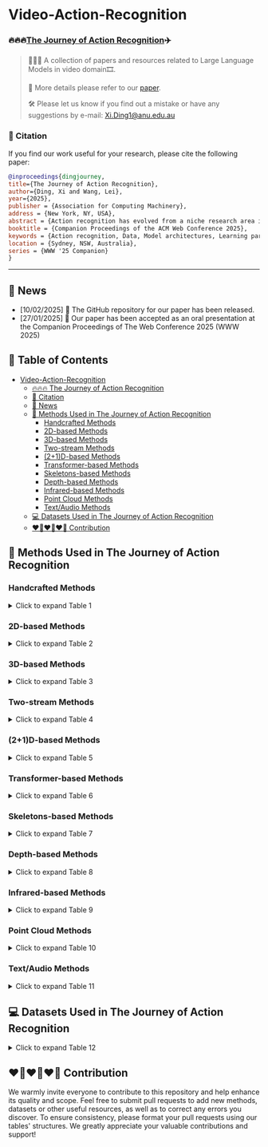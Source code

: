 # Video-Action-Recognition

### 🔥🔥🔥[The Journey of Action Recognition](https://leiwangr.github.io/files/xi-ar.pdf)✈️

> 👋👋👋 A collection of papers and resources related to Large Language Models in video domain🎞️. 
>
> 📌 More details please refer to our [paper](https://leiwangr.github.io/files/xi-ar.pdf). 
>
> 🛠️ Please let us know if you find out a mistake or have any suggestions by e-mail: Xi.Ding1@anu.edu.au

### 📑 Citation

If you find our work useful for your research, please cite the following paper:

```bibtex
@inproceedings{dingjourney,
title={The Journey of Action Recognition},
author={Ding, Xi and Wang, Lei},
year={2025},
publisher = {Association for Computing Machinery},
address = {New York, NY, USA},
abstract = {Action recognition has evolved from a niche research area into a fundamental aspect of video understanding, driven by the dynamic interplay between data, model architectures, and learning paradigms. Early studies, constrained by limited datasets and handcrafted features, laid the groundwork for the field, but the rapid growth of data and advancements in deep learning techniques ignited a revolution. From 2D- and 3D-CNNs to spatiotemporal graph convolutional networks, these models have advanced the ability to capture complex, multidimensional actions across increasingly diverse and multimodal datasets. Simultaneously, innovative learning paradigms such as self-supervised, few-shot, and zero-shot learning have transformed how we use data, enabling models to generalize across tasks with minimal labeled data. The advent of transformer-based architectures has catalyzed a new era in action recognition, excelling in capturing long-range temporal dependencies and overcoming previous limitations in spatiotemporal modeling. Furthermore, the rise of video masked autoencoders has introduced new ways to balance spatial and temporal information, leading to breakthroughs in understanding motion dynamics. This paper presents a comprehensive exploration of action recognition through three critical lenses: the evolution of model architectures, the expanding diversity of data, and the emergence of innovative learning techniques. By tracing the trajectory of these developments, we highlight how the convergence of these elements has broadened the scope of action recognition to tackle more complex video processing challenges, including anomaly detection, captioning, and video question answering. In particular, we underscore the transformative role of large language models in infusing semantic context, significantly enhancing the performance and versatility of action recognition systems. Our work not only reflects on the past but also provides a roadmap for future advancements. We reveal how action recognition has transcended its original focus, positioning itself at the heart of general video analysis. By synthesizing these insights, we offer a forward-thinking perspective on how the integration of multimodal, temporal, and semantic information will shape the future of AI-powered video understanding.},
booktitle = {Companion Proceedings of the ACM Web Conference 2025},
keywords = {Action recognition, Data, Model architectures, Learning paradigm},
location = {Sydney, NSW, Australia},
series = {WWW '25 Companion}
}
```
---

## 🚀 News
- \[10/02/2025\] 🎁 The GitHub repository for our paper has been released.
- \[27/01/2025\] 🎈 Our paper has been accepted as an oral presentation at the Companion Proceedings of The Web Conference 2025 (WWW 2025)

## 🔦 Table of Contents

- [Video-Action-Recognition](#video-action-recognition)
  - [🔥🔥🔥 The Journey of Action Recognition](#video-action-recognition)
  - [📑 Citation](#-citation)
  - [🚀 News](#-news)
  - [🧰 Methods Used in The Journey of Action Recognition](#-methods-used-in-the-journey-of-action-recognition)
    - [Handcrafted Methods](#handcrafted-methods)
    - [2D-based Methods](#2d-based-methods)
    - [3D-based Methods](#3d-based-methods)
    - [Two-stream Methods](#two-stream-methods)
    - [(2+1)D-based Methods](#21d-based-methods)
    - [Transformer-based Methods](#transformer-based-methods)
    - [Skeletons-based Methods](#skeletons-based-methods)
    - [Depth-based Methods](#depth-based-methods)
    - [Infrared-based Methods](#infrared-based-methods)
    - [Point Cloud Methods](#point-cloud-methods)
    - [Text/Audio Methods](#textaudio-methods)
  - [💻 Datasets Used in The Journey of Action Recognition](#-datasets-used-in-the-journey-of-action-recognition)
  - [❤️‍🔥❤️‍🔥❤️‍🔥 Contribution](#❤️‍🔥❤️‍🔥❤️‍🔥-contribution)


## 🧰 Methods Used in The Journey of Action Recognition 

### Handcrafted Methods

<details>
<summary>Click to expand Table 1</summary>

| Model          | Venue        | Learning        | Dataset                                                  | Modality                          | Code |
|----------------|--------------|-----------------|----------------------------------------------------------|-----------------------------------|------|
| [HL-STIP](https://link.springer.com/article/10.1007/s11263-005-1838-7) | IJCV 2005    | Supervised      | Outdoor scenes                                            | RGB                               | - |
| [Spatio-temporal Cuboids](https://ieeexplore.ieee.org/document/1570899) | VS-PETS 2005 | Supervised      | Human Action Dataset                                      | RGB                               | - |
| [3D-SURF](https://link.springer.com/chapter/10.1007/11744023_32) | ECCV 2006    | Supervised      | Mikolajczyk                                               | RGB                               | - |
| [3D-SIFT](https://dl.acm.org/doi/10.1145/1291233.1291311) | ACM MM 2007  | Supervised      | Weizmann                                                  | RGB                               | - |
| [NNMF Detector](https://ieeexplore.ieee.org/document/4408923) | ICCV 2007    | Supervised      | KTH                                                       | RGB                               | - |
| [HOG3D](https://inria.hal.science/inria-00514853/) | BMVC 2008    | Supervised      | KTH, Weizmann, Hollywood                                   | RGB                               | - |
| [Laptev et al.](https://ieeexplore.ieee.org/document/4587756) | CVPR 2008    | Supervised      | KTH                                                       | RGB + Optical flow                 | - |
| [Action MACH](https://ieeexplore.ieee.org/document/4587727) | CVPR 2008    | Supervised      | KTH, Weizmann                                             | RGB + Optical flow                 | - |
| [Extended SURF](https://link.springer.com/chapter/10.1007/978-3-540-88688-4_48) | ECCV 2008    | Supervised      | KTH, TRECVID 2006                                          | RGB                               | - |
| [LTP](https://ieeexplore.ieee.org/document/5459201) | ICCV 2009    | Supervised      | KTH, Hollywood, Kissing and slapping dataset, UCF Sports  | RGB                               | - |
| [Messing et al.](https://ieeexplore.ieee.org/document/5459154) | ICCV 2009    | Supervised      | KTH                                                       | RGB                               | - |
| [Bregonzio et al.](https://ieeexplore.ieee.org/abstract/document/5206779) | CVPR 2009    | Supervised      | KTH, Weizmann                                             | RGB                               | - |
| [Tracklet Descriptors](https://link.springer.com/chapter/10.1007/978-3-642-15549-9_42) | ECCV 2010    | Supervised      | KTH, ADL, Hollywood                                       | RGB + Optical flow                 | - |
| [Dense Long-Duration Trajectories](https://ieeexplore.ieee.org/document/5583046) | ICME 2010    | Supervised      | KTH                                                       | RGB + Optical flow                 | - |
| [Dense Trajectories](https://link.springer.com/article/10.1007/s11263-012-0594-8) | IJCV 2013    | Supervised      | KTH, YouTube, Hollywood2, UCF Sports, IXMAS, Olympic Sports, UCF50, UIUC, HMDB51 | RGB + Optical flow                 | - |
| [iDT](https://ieeexplore.ieee.org/document/6751553) | ICCV 2013    | Supervised      | Hollywood2, HMDB51, Olympic Sports, UCF50                | RGB + Optical flow                 | - |
| [Taylor videos](https://arxiv.org/abs/2402.03019) | ICML 2024    | Supervised      | HMDB51, CATER, MPII Cooking, Kinetics-400, -600, Something-Something V2, NTU RGB+D, Kinetics-skeleton | RGB + Skeleton                     | [GitHub](https://github.com/leiwangr/video-ar) |

</details>

### 2D-based Methods

<details>
<summary>Click to expand Table 2</summary>

| Model           | Venue        | Learning         | Dataset                                                            | Modality                                     | Code |
|-----------------|--------------|------------------|--------------------------------------------------------------------|---------------------------------------------|------|
| [Slow fusion](https://ieeexplore.ieee.org/document/6909619)  | CVPR 2014  | Supervised       | Sports-1M, UCF101                                                   | RGB                                         | [GitHub](https://github.com/lRomul/ball-action-spotting) |
| [CNN-LSTM](https://arxiv.org/abs/1503.08909)    | CVPR 2015  | Supervised       | Sports-1M, UCF101                                                   | RGB + Optical flow                          | [GitHub](https://github.com/shobrook/sequitur) |
| [LRCN](https://arxiv.org/abs/1411.4389)        | CVPR 2015  | Supervised       | UCF101                                                              | RGB + Optical flow                          | [GitHub](https://github.com/garythung/torch-lrcn) |
| [Composite LSTM](https://arxiv.org/abs/1502.04681) | ICML 2015  | Unsupervised     | UCF101, HMDB51                                                      | RGB                                         | [GitHub](https://github.com/mansimov/unsupervised-videos) |
| [Rank Pooling](https://arxiv.org/abs/1512.01848) | TPAMI 2016 | Supervised       | HMDB51, Hollywood2, MPII Cooking                                     | RGB + Optical flow                          | - |
| [LENN](https://ieeexplore.ieee.org/document/7780475)        | CVPR 2016  | Supervised       | UCF101                                                              | RGB                                         | - |
| [Bilen et al.](https://arxiv.org/abs/1612.00738) | TPAMI 2017 | Supervised       | UCF101, HMDB51                                                      | RGB                                         | - |
| [TSN](https://arxiv.org/abs/1705.02953)         | TPAMI 2018  | Supervised       | HMDB51, UCF101, Kinetics-400, ActivityNet, THUMOS14                | RGB + RGB differences + Optical flow + Audio | [GitHub](https://github.com/yjxiong/temporal-segment-networks) |
| [Attention-LSTM](https://arxiv.org/abs/1711.09550) | CVPR 2018 | Supervised       | UCF101, HMDB51, Kinetics-400                                         | RGB + Optical flow + Audio                  | [GitHub](https://github.com/longxiang92/Flash-MNIST) |
| [PEAR](https://ieeexplore.ieee.org/document/8784917) | ICME 2019 | Reinforcement    | UCF101, Sports-1M                                                   | RGB + Optical flow                          | - |
| [TSM](https://arxiv.org/abs/1811.08383)         | ICCV 2019  | Supervised       | Something-Something V1, V2, Kinetics-400, UCF101, HMDB51            | RGB                                         | [GitHub](https://github.com/MIT-HAN-LAB/temporal-shift-module) |
| [VINCE](https://arxiv.org/abs/2003.07990)       | arXiv 2020 | Self-supervised  | Kinetics-400                                                         | RGB                                         | [GitHub](https://github.com/danielgordon10/vince) |
| [C²LSTM](https://www.sciencedirect.com/science/article/abs/pii/S0925231219304436) | Neurocomputing 2020 | Supervised | UCF101, HMDB51                                                    | RGB                                         | - |
| [MoCo](https://arxiv.org/abs/2104.14558)        | CVPR 2021  | Self-supervised  | Kinetics-400, UCF101, HMDB51                                         | RGB                                         | [GitHub](https://github.com/facebookresearch/SlowFast) |
| [TCL](https://arxiv.org/abs/2102.02751)         | CVPR 2021  | Semi-supervised + Contrastive | Mini-Something-V2, Kinetics-400, Charades-Ego                     | RGB                                         | [GitHub](https://github.com/CVIR/TCL) |
| [TDN](https://arxiv.org/abs/2012.10071)         | CVPR 2021  | Supervised       | Something-Something V1, V2, Kinetics-400                            | RGB                                         | [GitHub](https://github.com/MCG-NJU/TDN) |
| [DB-LSTM](https://www.sciencedirect.com/science/article/pii/S0925231220317859?casa_token=nrmYvhCmLgYAAAAA:1wy1noAPo1Sn9JdT4F3xKLXCusonFMYP2zE58H8O8zD2BrH48YRauzj_bbZLkZ1abajR2muNdBBl)     | Neurocomputing 2021 | Supervised | UCF101, HMDB51                                                      | RGB + Optical flow                          | - |
| [SeCo](https://arxiv.org/abs/2008.00975)        | AAAI 2021  | Self-supervised  | Kinetics-400, UCF101, HMDB51, ActivityNet                           | RGB                                         | [GitHub](https://github.com/YihengZhang-CV/SeCo-Sequence-Contrastive-Learning) |
| [Xiao et al.](https://arxiv.org/abs/2111.13241)  | CVPR 2022  | Semi-supervised + Contrastive | Kinetics-400, UCF101, HMDB51                                         | RGB                                         | [GitHub](https://github.com/lambert-x/video-semisup) |
| [GCSM](https://dl.acm.org/doi/10.1145/3581783.3612380)        | ACM MM 2023 | Few-shot         | UCF101, HMDB51, Kinetics-400                                         | RGB                                         | - |
| [GgHM](https://arxiv.org/abs/2308.09346)        | ICCV 2023  | Few-shot         | HMDB51, UCF101, Kinetics-400, Something-Something V2                | RGB                                         | [GitHub](https://github.com/jiazheng-xing/gghm) |

</details>

### 3D-based Methods

<details>
<summary>Click to expand Table 3</summary>

| Model               | Venue        | Learning         | Dataset                                                                                                     | Modality                           | Code       |
|---------------------|--------------|------------------|-------------------------------------------------------------------------------------------------------------|------------------------------------|------------|
| [C3D](https://arxiv.org/abs/1412.0767)               | ICCV 2015    | Supervised      | UCF101                                                                                                     | RGB                                | [GitHub](https://github.com/facebookarchive/C3D) |
| [I3D](https://arxiv.org/abs/1705.07750)               | CVPR 2017    | Supervised      | Kinetics-400, UCF101, HMDB51                                                                              | RGB                                | [GitHub](https://github.com/open-mmlab/mmaction2) |
| [P3D](https://arxiv.org/abs/1711.10305)               | ICCV 2017    | Supervised      | Sports-1M, UCF101, ActivityNet                                                                            | RGB                                | [GitHub](https://github.com/ZhaofanQiu/pseudo-3d-residual-networks) |
| [ResNet3D](https://arxiv.org/abs/1711.09577)             | CVPR 2018    | Supervised      | Kinetics-400, UCF101, HMDB51, ActivityNet                                                                 | RGB                                | [GitHub](https://github.com/kenshohara/3D-ResNets-PyTorch) |
| [S3D](https://arxiv.org/abs/1712.04851)            | ECCV 2018    | Supervised      | Kinetics-400, Something-Something V1, UCF101, HMDB51                                                      | RGB + Optical flow                 | [GitHub](https://github.com/kylemin/S3D) |
| [CSN](https://arxiv.org/abs/1904.02811)                | ICCV 2019    | Supervised      | Sports-1M, Kinetics-400, Something-Something V1                                                           | RGB                                | [GitHub](https://github.com/facebookresearch/VMZ) |
| [SlowFast](https://arxiv.org/abs/1812.03982) | ICCV 2019    | Supervised | Kinetics-400, Kinetics-600, Charades, AVA                                                                 | RGB                                | [GitHub](https://github.com/facebookresearch/SlowFast) |
| [STM](https://arxiv.org/abs/1908.02486) | ICCV 2019    | Supervised | Something-Something V1, Something-Something V2, Kinetics-400, UCF101, HMDB51                              | RGB                                | - |
| [DEEP-HAL](https://ieeexplore.ieee.org/document/9008573) | ICCV 2019    | Self-supervised | HMDB51, Charades, MPII Cooking                                                                            | RGB + Optical flow                 | - |
| [Xv et al.](https://ieeexplore.ieee.org/document/8953292) | CVPR 2019    | Self-supervised | UCF101, HMDB51                                                                                           | RGB                                | - |
| [X3D](https://arxiv.org/abs/2004.04730) | CVPR 2020    | Supervised | Kinetics-400, Kinetics-600, Charades, AVA                                                                 | RGB                                | [GitHub](https://github.com/facebookresearch/SlowFast) |
| [TPN](https://arxiv.org/abs/2004.03548) | CVPR 2020    | Supervised | Kinetics-400, Something-Something V1, Something-Something V2, Epic-Kitchens                               | RGB                                | [GitHub](https://github.com/decisionforce/TPN) |
| [SpeedNet](https://arxiv.org/abs/2004.06130) | CVPR 2020    | Self-supervised | Kinetics-400, UCF101, HMDB51, NfS                                                                         | RGB                                | [GitHub](https://github.com/yasar-rehman/fedvssl) |
| [CoCLR](https://arxiv.org/abs/2010.09709) | NeurIPS 2020 | Self-supervised | UCF101, HMDB51, Kinetics-400                                                                             | RGB + Optical flow                 | [GitHub](https://github.com/TengdaHan/CoCLR) |
| [VTHCL](https://arxiv.org/abs/2006.15489) | arXiv 2020  | Self-supervised | Kinetics-400, UCF101, HMDB51                                                                             | RGB                                | [GitHub](https://github.com/decisionforce/VTHCL) |
| [MvPL](https://arxiv.org/abs/2104.00682) | ICCV 2021    | Semi-supervised | Kinetics-400, UCF101, HMDB51                                                                             | RGB + Optical flow                 | - |
| [CVRL](https://ieeexplore.ieee.org/document/4587756) | CVPR 2021    | Self-supervised | Kinetics-400, Kinetics-600, UCF101, HMDB51                                                               | RGB                                | [GitHub](https://github.com/tensorflow/models/tree/master/official/projects/video_ssl) |
| [Yang et al.](https://arxiv.org/abs/2104.01198) | CVPR 2021    | Supervised | Kinetics-400, Kinetics-700, Charades, Something-Something V1, AVA                                        | RGB                                | - |
| [3DResNet+ATFR](https://arxiv.org/abs/2011.08652) | CVPR 2021    | Supervised | Kinetics-400, Kinetics-600, UCF101, HMDB51, Something-Something V2                                       | RGB                                | - |
| [MoViNet](https://arxiv.org/abs/2103.11511) | CVPR 2021    | Supervised | Kinetics-400, Kinetics-600, Kinetics-700, Something-Something V2, Epic-Kitchens-100, MiT, Charades        | RGB                                | [GitHub](https://github.com/tensorflow/models) |
| [ODF+SDF](https://arxiv.org/abs/2001.04627) | ACM MM 2021 | Self-supervised | HMDB51, Charades, MPII Cooking, EPIC-Kitchen                                                             | RGB + Optical flow + object/saliency detectors | - |
| [CLASTER](https://arxiv.org/abs/2101.07042) | ECCV 2022    | Reinforcement+Zero-shot | UCF101, HMDB51, Olympic Sports                                                                         | RGB + Optical flow + Semantic embeddings | - |
| [TFCNet](https://arxiv.org/abs/2203.05928) | arXiv 2022  | Supervised | Diving48, CATER                                                                                         | RGB                                | - |
| [Multi-Transforms](https://arxiv.org/abs/2102.10378) | ICMEW 2024  | Self-supervised | UCF101, HMDB51                                                                                           | RGB                                | - |
| [HoT](https://arxiv.org/abs/2110.05216) | ICASSP 2024   | Supervised | HMDB51, MPII Cooking                                                                                    | RGB + Optical flow                 | - |
| [Flow corr.](https://arxiv.org/abs/2310.10059) | ICASSP 2024   | Supervised | HMDB51, Charades, MPII Cooking                                                                          | RGB + Optical flow                 | - |

</details>

### Two-stream Methods

<details>
<summary>Click to expand Table 4</summary>

| Model                                         | Venue        | Learning         | Dataset                                                                | Modality                                       | Code |
|-----------------------------------------------|--------------|------------------|------------------------------------------------------------------------|-----------------------------------------------|------|
| [Two-Stream ConvNet](https://arxiv.org/abs/1406.2199)                        | NeurIPS 2014  | Supervised       | UCF101, HMDB51                                                         | RGB + Optical flow                            | [GitHub](https://github.com/feichtenhofer/twostreamfusion) |
| [P-CNN](https://ieeexplore.ieee.org/document/7410725)                                     | ICCV 2015    | Supervised       | JHMDB, MPII Cooking                                                    | RGB + Optical Flow + Joint                    | - |
| [TDD](https://arxiv.org/abs/1505.04868)                                       | CVPR 2015    | Supervised       | HMDB51, UCF101                                                         | RGB + Optical flow                            | [GitHub](https://github.com/damien911224/theWorldInSafety) |
| [Two-Stream Fusion](https://arxiv.org/abs/1604.06573)                         | CVPR 2016    | Supervised       | UCF101, HMDB51                                                         | RGB + Optical flow                            | [GitHub](https://github.com/feichtenhofer/twostreamfusion) |
| [TSN-Two-Stream](https://arxiv.org/abs/1608.00859)                            | ECCV 2016    | Supervised       | HMDB51, UCF101                                                         | RGB + RGB differences + Optical flow + Warped optical flow | [GitHub](https://github.com/yjxiong/temporal-segment-networks) |
| [DOVF](https://arxiv.org/abs/1701.07368)                                      | CVPR 2017    | Supervised       | UCF101, HMDB51                                                         | RGB + Optical flow                            | [GitHub](https://github.com/alibaba-mmai-research/TAdaConv) |
| [TLE](https://arxiv.org/abs/1611.06678)                                       | CVPR 2017    | Supervised       | UCF101, HMDB51                                                         | RGB + Optical flow                            | [GitHub](https://github.com/bryanyzhu/two-stream-pytorch) |
| [ActionVLAD](https://arxiv.org/abs/1704.02895)                                | CVPR 2017    | Supervised       | HMDB51, UCF101, Charades                                                | RGB + Optical flow                            | - |
| [TRN-Two-Stream](https://arxiv.org/abs/1711.08496)                            | ECCV 2018    | Supervised       | Something-Something V1, Something-Something V2, Charades                | RGB                                           | [GitHub](https://paperswithcode.com/paper/temporal-relational-reasoning-in-videos#code) |
| [TSM-Two-Stream](https://arxiv.org/abs/1811.08383)                            | ICCV 2019    | Supervised       | Something-Something V1, Something-Something V2, Kinetics-400, UCF101, HMDB51 | RGB + Optical flow                            | [GitHub](https://github.com/MIT-HAN-LAB/temporal-shift-module) |
| [KTSN](https://arxiv.org/abs/2002.03312)                                      | arXiv 2020   | Supervised       | FSD-10                                                                 | RGB + Optical flow + Skeleton                  | - |
| [MSM-ResNets](https://www.sciencedirect.com/science/article/abs/pii/S0262885621000135)                               | IVC 2021     | Supervised       | UCF101, HMDB51                                                         | RGB + Optical Flow + Motion Saliency          | - |
| [MAT-EffNet](https://link.springer.com/article/10.1007/s00530-022-00961-3)                                | MMSys 2023    | Supervised       | UCF101, HMDB51, Kinetics-400                                            | RGB + Optical flow                            | - |
| [TTFA](https://ieeexplore.ieee.org/document/10669816)                                      | SPL 2024     | Few-shot         | Something-Something V2, Kinetics-400                                    | RGB + Optical flow                            | - |

</details>

### (2+1)D-based Methods

<details>
<summary>Click to expand Table 5</summary>

| Model                                         | Venue        | Learning         | Dataset                                                                | Modality                                       | Code |
|-----------------------------------------------|--------------|------------------|------------------------------------------------------------------------|-----------------------------------------------|------|
| [R(2+1)D](https://arxiv.org/abs/1711.11248)                                   | CVPR 2018    | Supervised       | Kinetics-400, Sports-1M, UCF101, HMDB51                                | RGB + Optical flow                            | [GitHub](https://github.com/facebookresearch/VMZ) |
| [R(2+1)D+BERT](https://arxiv.org/abs/2008.01232)                              | ECCVW 2020   | Supervised       | HMDB51, UCF101                                                         | RGB                                           | [GitHub](https://github.com/artest08/LateTemporalModeling3DCNN) |
| [XDC](https://arxiv.org/abs/1911.12667)                                       | NeurIPS 2020 | Self-supervised  | HMDB51, UCF101                                                         | RGB + Audio                                    | [GitHub](https://github.com/HumamAlwassel/XDC) |
| [ELo](https://arxiv.org/abs/2002.12177)                                       | CVPR 2020    | Self-supervised  | Kinetics-400, UCF101, HMDB51                                           | RGB + Optical flow + Audio                    | - |
| [Jin et al.](https://ieeexplore.ieee.org/document/9611970)    | ICICSP 2021  | Supervised       | UCF101                                                                  | RGB                                           | - |
| [GDT](https://www.semanticscholar.org/paper/Multi-modal-Self-Supervision-from-Generalized-Data-Patrick-Asano/ab120fa17c22dba7d50dd45e039c8a2e86c96348)                                       | arXiv 2021   | Self-supervised  | Kinetics-400, UCF101, HMDB51                                           | RGB + Audio                                    | - |
| [AVID](https://arxiv.org/abs/2004.12943)                                      | CVPR 2021    | Self-supervised  | Kinetics-400, UCF101, HMDB51                                           | RGB + Audio                                    | [GitHub](https://github.com/facebookresearch/AVID-CMA) |

</details>

### Transformer-based Methods

<details>
<summary>Click to expand Table 6</summary>

| Model                                         | Venue        | Learning         | Dataset                                                                | Modality                                       | Code |
|-----------------------------------------------|--------------|------------------|------------------------------------------------------------------------|-----------------------------------------------|------|
| [VTN](https://arxiv.org/abs/2102.00719)                                       | ICCV 2021    | Supervised       | Kinetics-400, MiT                                                      | RGB                                           | [GitHub](https://github.com/bomri/SlowFast/blob/master/projects/vtn/README.md) |
| [TimeSformer](https://arxiv.org/abs/2102.05095)                               | ICML 2021    | Supervised       | Kinetics-400, Kinetics-600                                              | RGB                                           | [GitHub](https://github.com/facebookresearch/TimeSformer) |
| [STAM](https://arxiv.org/abs/2103.13915)                                       | arXiv 2021   | Supervised       | Kinetics-400, UCF101, Charades                                          | RGB                                           | [GitHub](https://github.com/Alibaba-MIIL/STAM) |
| [ViViT](https://arxiv.org/abs/2103.15691)                                      | ICCV 2021    | Supervised       | Kinetics-400, Kinetics-600, Epic-Kitchens-100, MiT, Something-Something V2 | RGB                                           | [GitHub](https://github.com/google-research/scenic) |
| [MViT](https://arxiv.org/abs/2104.11227)                                       | ICCV 2021    | Supervised       | Kinetics-400, Kinetics-600, Something-Something V2, Charades, AVA        | RGB                                           | [GitHub](https://github.com/facebookresearch/SlowFast) |
| [Motionformer](https://arxiv.org/abs/2106.05392)                               | NeurIPS 2021 | Supervised       | Kinetics-400, Kinetics-600, Something-Something V2, Epic-Kitchens-100    | RGB                                           | [GitHub](https://github.com/facebookresearch/Motionformer) |
| [X-ViT](https://arxiv.org/abs/2106.05968)                                      | NeurIPS 2021 | Supervised       | Kinetics-400, Kinetics-600, Something-Something V2, Epic-Kitchens-100    | RGB                                           | [GitHub](https://github.com/1adrianb/video-transformers) |
| [TallFormer](https://arxiv.org/abs/2204.01680)                                 | ECCV 2022   | Supervised       | THUMOS14, ActivityNet                                                  | RGB                                           | [GitHub](https://github.com/klauscc/tallformer) |
| [VideoSwin](https://arxiv.org/abs/2106.13230)                                  | CVPR 2022   | Supervised       | Kinetics-400, Kinetics-600, Something-Something V2                      | RGB                                           | [GitHub](https://github.com/SwinTransformer/Video-Swin-Transformer) |
| [ORViT](https://arxiv.org/abs/2110.06915)                                      | CVPR 2022   | Supervised       | Something-Something V2, SomethingElse, Diving48, AVA, Epic-Kitchens-100 | RGB                                           | [GitHub](https://github.com/eladb3/orvit) |
| [BEVT](https://arxiv.org/abs/2112.01529)                                       | CVPR 2022   | Self-supervised  | Kinetics-400, Something-Something V2, Diving-48                          | RGB                                           | [GitHub](https://github.com/xyzforever/bevt) |
| [MaskFeat](https://arxiv.org/abs/2112.09133)                                   | CVPR 2022   | Self-supervised  | Kinetics-400, Kinetics-600, Kinetics-700                                 | RGB                                           | [GitHub](https://github.com/facebookresearch/SlowFast) |
| [UniFormer](https://arxiv.org/abs/2201.04676)                                  | arXiv 2022  | Supervised       | Kinetics-400, Kinetics-600, Something-Something V1, V2                   | RGB                                           | [GitHub](https://github.com/sense-x/uniformer) |
| [VideoMAE](https://arxiv.org/abs/2203.12602)                                   | NeurIPS 2022 | Self-supervised  | Kinetics-400, Something-Something V2, UCF101, HMDB51, AVA               | RGB                                           | [GitHub](https://github.com/MCG-NJU/VideoMAE) |
| [MTV](https://arxiv.org/abs/2201.04288)                                        | CVPR 2022   | Supervised       | Kinetics-400, Kinetics-600, Kinetics-700, Something-Something V2, Epic-Kitchens-100, MiT | RGB | [GitHub](https://github.com/google-research/scenic) |
| [MAE-ST](https://arxiv.org/abs/2205.09113)                                     | arXiv 2022  | Self-supervised  | Kinetics-400, Something-Something V2, AVA                                | RGB                                           | [GitHub](https://github.com/facebookresearch/mae_st) |
| [CAST](https://arxiv.org/abs/2311.18825)                                       | NeurIPS 2023 | Supervised       | Kinetics-400, Something-Something V2, Epic-Kitchens-100                  | RGB                                           | [GitHub](https://github.com/khu-vll/cast) |
| [UniFormerV2](https://openaccess.thecvf.com/content/ICCV2023/papers/Li_UniFormerV2_Unlocking_the_Potential_of_Image_ViTs_for_Video_Understanding_ICCV_2023_paper.pdf)                                | ICCV 2023   | Supervised+Contrastive | Kinetics-400, Kinetics-600, Kinetics-700, MiT, Something-Something V1, V2, ActivityNet, HACS | RGB | - |
| [OmniMAE](https://arxiv.org/abs/2206.08356)                                    | CVPR 2023   | Self-supervised  | Something-Something V2, Epic-Kitchens-100, Kinetics-400                 | RGB                                           | [GitHub](https://github.com/facebookresearch/omnivore) |
| [MVD](https://arxiv.org/abs/2212.04500)                                        | CVPR 2023   | Self-supervised  | Kinetics-400, Something-Something V2, UCF101, HMDB51                    | RGB                                           | [GitHub](https://github.com/ruiwang2021/mvd) |
| [Hiera](https://arxiv.org/abs/2306.00989)                                      | ICML 2023   | Self-supervised  | Kinetics-400, Kinetics-600, Kinetics-700, Something-Something V2, AVA    | RGB                                           | [GitHub](https://github.com/facebookresearch/hiera) |
| [VideoMAE V2](https://arxiv.org/abs/2303.16727)                                | CVPR 2023   | Self-supervised  | Kinetics-400, Something-Something V2, UCF101, HMDB51                    | RGB                                           | [GitHub](https://github.com/OpenGVLab/VideoMAEv2) |
| [SOAP](https://arxiv.org/abs/2407.16344)                                       | ACM MM 2024 | Few-shot         | Something-Something V2, Kinetics-400, UCF101, HMDB51                    | RGB                                           | [GitHub](https://paperswithcode.com/paper/soap-enhancing-spatio-temporal-relation-and#code) |
| [C2C](https://arxiv.org/abs/2407.06113)                                        | ECCV 2024   | Zero-shot        | Sth-com                                                                | RGB                                           | [GitHub](https://github.com/rongchangli/zscar_c2c) |
| [VMPs](https://arxiv.org/abs/2407.03179)                                       | ACML 2024   | Supervised       | HMDB51, MPII Cooking 2, FineGym                                         | RGB + Motion prompts                         | [GitHub](https://github.com/q1xiangchen/vmps) |
| [TIME Layer](https://arxiv.org/abs/2411.15284)                                 | arXiv 2024   | Self-supervised  | UCF101, HMDB51, UWA3D Multiview Activity II, NTU RGB+D, NTU RGB+D 120   | RGB + Depth                                   | - |

</details>

### Skeletons-based Methods

<details>
<summary>Click to expand Table 7</summary>

| Model                                         | Venue        | Learning         | Dataset                                                                | Modality                                       | Code |
|-----------------------------------------------|--------------|------------------|------------------------------------------------------------------------|-----------------------------------------------|------|
| [Dynamic Skeletons](https://ieeexplore.ieee.org/document/7299172)                         | CVPR 2015    | Supervised       | MSRDailyActivity, CAD-60, SYSU 3D HOI                                    | Depth + Joint                                  | - |
| [HBRNN-L](https://ieeexplore.ieee.org/document/7298714)                                   | CVPR 2015    | Supervised       | MSRAction3D, Berkeley MHAD, HDM05                                       | Joint                                          | - |
| [Part-aware LSTM](https://arxiv.org/abs/1604.02808)                           | CVPR 2016    | Supervised       | NTU RGB+D                                                               | RGB + Depth + Joint + Infrared                | [GitHub](https://github.com/shahroudy/NTURGB-D) |
| [LARP-SO](https://ieeexplore.ieee.org/document/7780853)                                   | CVPR 2016    | Supervised       | Florence3D-Action, MSRActionPairs3D, G3D-Gaming                         | Joint                                          | - |
| [STA-LSTM](https://arxiv.org/abs/1611.06067)                                  | AAAI 2017    | Supervised       | NTU RGB+D                                                               | Joint                                          | - |
| [LieNet](https://arxiv.org/abs/1612.05877)                                    | CVPR 2017    | Supervised       | NTU RGB+D, HDM05, G3D-Gaming                                           | Joint + Bone                                   | - |
| [Two-Stream RNN](https://arxiv.org/abs/1704.02581)                            | CVPR 2017    | Supervised       | NTU RGB+D                                                               | Joint                                          | - |
| [Ke et al.](https://arxiv.org/abs/1703.03492)                                 | CVPR 2017    | Supervised       | NTU RGB+D                                                               | Joint                                          | - |
| [VA-LSTM](https://arxiv.org/abs/1703.08274)                                   | ICCV 2017    | Supervised       | NTU RGB+D, SYSU 3D HOI                                                 | Joint                                          | [GitHub](https://github.com/microsoft/View-Adaptive-Neural-Networks-for-Skeleton-based-Human-Action-Recognition) |
| [View Invariant](https://www.sciencedirect.com/science/article/pii/S0031320317300936)                            | Pattern Recognit. 2017 | Supervised  | NTU RGB+D, Northwestern-UCLA, UWA3D Multiview Activity II, MSRC-12    | Joint                                          | - |
| [Two-Stream CNN](https://arxiv.org/abs/1704.07595)                            | ICMEW 2017   | Supervised       | NTU RGB+D, PKU-MMD I                                                  | Joint + Skeleton motion                       | [GitHub](https://github.com/hikvision-research/skelact) |
| [LSTM-CNN](https://ieeexplore.ieee.org/document/8026287)                                  | ICMEW 2017   | Supervised       | NTU RGB+D                                                               | Joint                                          | - |
| [ST-LSTM+Trust Gate](https://arxiv.org/abs/1706.08276)                        | TPAMI 2018   | Supervised       | NTU RGB+D, MSRAction3D, SYSU 3D HOI, Berkeley MHAD                     | Joint                                          | - |
| [ST-GCN](https://arxiv.org/abs/1801.07455)                                    | AAAI 2018    | Supervised       | Kinetics-400, NTU RGB+D                                                | Joint                                          | [GitHub](https://github.com/yysijie/st-gcn) |
| [Tang et al.](https://ieeexplore.ieee.org/document/8578656)                               | CVPR 2018    | Reinforcement    | NTU RGB+D, SYSU 3D HOI, UTKinect-Action3D                              | Joint + Bone                                   | - |
| [AS-GCN](https://arxiv.org/abs/1904.12659)                                    | CVPR 2019    | Supervised       | NTU RGB+D, Kinetics-400                                                | Joint + Bone                                   | [GitHub](https://github.com/limaosen0/AS-GCN) |
| [2s-AGCN](https://arxiv.org/abs/1805.07694)                                   | CVPR 2019    | Fully-supervised | NTU RGB+D, Kinetics-skeleton                                           | Joint + Bone                                   | [GitHub](https://github.com/benedekrozemberczki/pytorch_geometric_temporal) |
| [DGNN](https://ieeexplore.ieee.org/document/8954160)                                      | CVPR 2019    | Supervised       | NTU RGB+D, Kinetics-skeleton                                           | Joint + Bone                                   | [GitHub](https://github.com/kenziyuliu/DGNN-PyTorch) |
| [EfficientGCN](https://arxiv.org/abs/2010.09978)                              | ACM MM 2020  | Supervised       | NTU RGB+D, NTU RGB+D 120                                               | Joint + Velocity + Bone                        | - |
| [RA-GCN](https://arxiv.org/abs/2008.03791)                                    | TCSVT 2020   | Supervised       | NTU RGB+D, NTU RGB+D 120                                               | Joint + Bone                                   | [gitee](https://gitee.com/yfsong0709/RA-GCNv2) |
| [Shift-GCN](https://ieeexplore.ieee.org/document/9157077)                                 | CVPR 2020    | Supervised       | NTU RGB+D, NTU RGB+D 120, Northwestern-UCLA                            | Joint + Bone                                   | [GitHub](https://github.com/kchengiva/Shift-GCN) |
| [MS-G3D](https://arxiv.org/abs/2003.14111)                                    | CVPR 2020    | Supervised       | NTU RGB+D 60, NTU RGB+D 120, Kinetics-skeleton                         | Joint + Bone                                   | [GitHub](https://github.com/kenziyuliu/ms-g3d) |
| [DSTA-Net](https://arxiv.org/abs/2007.03263)                                  | ACCV 2020    | Supervised       | NTU RGB+D, NTU RGB+D 120                                               | Joint + Bone                                   | - |
| [SCK+DCK / SCK$\oplus$+DCK$\oplus$](https://arxiv.org/abs/2012.14371)          | TPAMI 2020   | Supervised       | UTKinect-Action3D, Florence3D-Action, MSRAction3D, NTU RGB+D 60, Kinetics-400, HMDB51, MPII Cooking | Joint | - |
| [CTR-GCN](https://arxiv.org/abs/2107.12213)                                   | ICCV 2021    | Supervised       | NTU RGB+D, NTU RGB+D 120, Northwestern-UCLA                            | Joint + Bone                                   | - |
| [FGCN](https://arxiv.org/abs/2003.07564)                                      | TIP 2022     | Supervised       | NTU RGB+D, NTU RGB+D120, Northwestern-UCLA                            | Joint + Bone                                   | - |
| [AGE-Ens](https://arxiv.org/abs/2105.01563)                                   | TNNLS 2022   | Supervised       | NTU RGB+D, NTU RGB+D 120                                               | Joint + Bone                                   | [GitHub](https://github.com/kfzyqin/Angular-Skeleton-Encoding) |
| [PoseConv3D](https://arxiv.org/abs/2104.13586)                                | CVPR 2022    | Supervised       | Kinetics-400, UCF101, HMDB51                                           | Joint + Bone + RGB                             | [GitHub](https://github.com/open-mmlab/mmaction2) |
| [InfoGCN](https://ieeexplore.ieee.org/document/9879266)                                   | CVPR 2022    | Supervised       | NTU RGB+D, NTU RGB+D 120, Northwestern-UCLA                            | Joint + Bone                                   | [GitHub](https://github.com/stnoah1/infogcn) |
| [DASTM](https://link.springer.com/chapter/10.1007/978-3-031-19772-7_11)                                     | ECCV 2022    | Few-shot         | NTU RGB+D 120, Kinetics-skeleton                                        | Joint + Bone                                   | - |
| [Uncertainty-DTW](https://arxiv.org/abs/2211.00005)                           | ECCV 2022    | Supervised/Unsupervised few-shot | NTU RGB+D, NTU RGB+D 120, Kinetics-skeleton                          | Skeleton sequences                             | [GitHub](https://github.com/leiwangr/udtw) |
| [TranSkeleton](https://ieeexplore.ieee.org/document/10029908)                              | TCSVT 2023   | Supervised       | NTU RGB+D, NTU RGB+D 120                                               | Joint + Bone                                   | - |
| [HiCo](https://arxiv.org/abs/2212.02082)                                      | AAAI 2023    | Unsupervised + Contrastive | NTU RGB+D, NTU RGB+D 120, PKU-MMD I, PKU MMD II                        | Joint                                          | [GitHub](https://paperswithcode.com/paper/hierarchical-contrast-for-unsupervised#code) |
| [FR-Head](https://arxiv.org/abs/2303.03729)                                   | CVPR 2023    | Supervised + Contrastive | NTU RGB+D, NTU RGB+D 120, Northwestern-UCLA                             | Joint + Bone                                    | [GitHub](https://github.com/zhysora/fr-head) |
| [3Mformer](https://arxiv.org/abs/2303.14474)                                  | CVPR 2023    | Supervised             | NTU RGB+D, NTU RGB+D 120, Kinetics-400, Northwestern-UCLA              | Joint + Hyper-edge                              | - |
| [HYSP](https://arxiv.org/abs/2303.06242)                                      | ICLR 2023    | Self-supervised         | NTU RGB+D, NTU RGB+D 120, PKU-MMD I                                     | Joint                                          | [GitHub](https://github.com/paolomandica/hysp) |
| [PAINet](https://ieeexplore.ieee.org/document/10377291)                                    | ICCV 2023    | Few-shot               | NTU RGB+D 120, Kinetics-skeleton                                        | Joint + Bone                                    | - |
| [PCM<sup>3</sup>](https://arxiv.org/abs/2308.03975)                    | ACM MM 2023  | Self-supervised         | NTU RGB+D, NTU RGB+D 120, PKU-MMD I                                     | Joint + Bone + Motion                          | [GitHub](https://github.com/JHang2020/Shap-Mix) |
| [Stream-GCN](https://arxiv.org/abs/2306.07576)                                | IJCAI 2023   | Supervised             | NTU RGB+D, NTU RGB+D 120, Northwestern-UCLA                             | Joint + Bone                                    | - |
| [SkeletonGCL](https://arxiv.org/abs/2301.10900)                               | arXiv 2023   | Self-supervised         | NTU RGB+D, NTU RGB+D 120, Northwestern-UCLA                             | Joint + Bone                                    | [GitHub](https://github.com/oliverhxh/skeletongcl) |
| [DSCNet](https://www.sciencedirect.com/science/article/pii/S0957417423035637)                                    | ESWA 2024    | Supervised + Multimodal | NTU RGB+D, NTU RGB+D 120, PKU-MMD I, UAV-Human, IKEA ASM, Northwestern-UCLA | RGB + Joint + Bone                             | - |
| [Skeleton-OOD](https://arxiv.org/abs/2405.20633)                              | Neurocomputing 2024 | Supervised         | NTU RGB+D, NTU RGB+D 120, Kinetics-400                                 | Joint                                          | [GitHub](https://github.com/YilliaJing/Skeleton-OOD) |
| [ViA](https://arxiv.org/abs/2209.00065)                                       | IJCV 2024    | Self-supervised         | Posetics, NTU RGB+D, NTU RGB+D 120, Toyota Smarthome, UAV-Human, Penn Action | Joint + Motion                                  | [GitHub](https://github.com/YangDi666/UNIK) |
| [DeGCN](https://ieeexplore.ieee.org/document/10478824)                                     | TIP 2024     | Supervised             | NTU RGB+D, NTU RGB+D 120, Northwestern-UCLA                             | Joint + Bone                                    | [GitHub](https://github.com/WoominM/DeGCN_pytorch) |
| [Js-SaPR-GCN](https://ieeexplore.ieee.org/document/10323358)                               | TCSVT 2024   | Supervised             | NTU RGB+D, NTU RGB+D 120, Northwestern-UCLA                             | Joint + Bone + Motion                          | - |
| [BlockGCN](https://ieeexplore.ieee.org/document/10658569)                                  | CVPR 2024    | Supervised             | NTU RGB+D, NTU RGB+D 120, Northwestern-UCLA                             | Joint + Bone + Motion                          | [GitHub](https://github.com/zhouyuxuanyx/blockgcn) |
| [JEANIE](https://arxiv.org/abs/2402.04599)                                    | IJCV 2024    | Supervised/Unsupervised few-shot | NTU RGB+D, NTU RGB+D 120, Kinetics-skeleton, MSRAction3D, UWA3D Multiview Activity | Skeleton sequences                             | - |
| [SA-DVAE](https://arxiv.org/abs/2407.13460)                                   | arXiv 2024   | Zero-shot              | NTU RGB+D, NTU RGB+D 120, PKU-MMD I                                    | Joint                                          | [GitHub](https://github.com/pha123661/SA-DVAE) |
| [ProtoGCN](https://arxiv.org/abs/2411.18941)                                  | arXiv 2024   | Self-supervised + Prototype | NTU RGB+D, NTU RGB+D 120, Kinetics-skeleton, FineGYM                   | Joint                                          | [GitHub](https://github.com/firework8/ProtoGCN) |
| [HSIC-based](https://arxiv.org/abs/2412.18780)                                | arXiv 2024   | Supervised             | NTU RGB+D, NTU RGB+D 120, Northwestern-UCLA                             | Joint + Bone                                    | - |
| [USDRL](https://arxiv.org/abs/2412.09220)                                     | AAAI 2025    | Self-supervised         | NTU RGB+D, NTU RGB+D 120, PKU-MMD I, PKU-MMD II                        | Joint + Bone + Motion                          | [GitHub](https://github.com/wengwanjiang/USDRL) |


</details>

### Depth-based Methods

<details>
<summary>Click to expand Table 8</summary>

| Model                                          | Venue                       | Learning       | Dataset                                                                | Modality                                       | Code |
|------------------------------------------------|-----------------------------|----------------|------------------------------------------------------------------------|-----------------------------------------------|------|
| [HON4D](https://ieeexplore.ieee.org/document/6618942)                                      | CVPR 2013                   | Supervised     | MSRAction3D, MSRDailyActivity3D, MSRActionPairs3D                       | Depth                                         | - |
| [HOPC](https://arxiv.org/abs/1408.3809)                                       | ECCV 2014                   | Supervised     | MSRAction3D, MSRActionPairs3D, UWA3D Multiview Activity                 | Depth + Point cloud                           | - |
| [Wang et al.](https://ieeexplore.ieee.org/abstract/document/7358110)                                | Trans. Human-Mach. Syst. 2016| Supervised     | MSRAction3D, MSRDailyActivity3D, UTKinect-Action3D                      | Depth                                         | - |
| [Rahmani et al.](https://ieeexplore.ieee.org/abstract/document/7780536)                             | CVPR 2016                   | Supervised     | Northwestern-UCLA, UWA3D Multiview Activity II                          | Depth                                         | - |
| [S<sup>2</sup>DDI](https://ieeexplore.ieee.org/document/8265332)                    | ICCVW 2017                  | Supervised     | MSRAction3D, G3D-Gaming, MSRDailyActivity3D, SYSU 3D HOI, UTD-MHAD      | Depth                                         | - |
| [Wang et al.](https://arxiv.org/abs/1804.01194)                                | TMM 2018                    | Supervised     | NTU RGB+D                                                               | Depth                                         | - |
| [MVDI](https://arxiv.org/abs/1806.11269)                                       | Inf. Sci. 2018              | Supervised     | NTU RGB+D, Northwestern-UCLA, UWA3D Multiview Activity II              | Depth                                         | [GitHub](https://github.com/3huo/MVDI) |
| [3DFCNN](https://arxiv.org/abs/2006.07743)                                     | Multimed. Tools Appl. 2020  | Supervised     | NTU RGB+D, Northwestern-UCLA, UWA3D Multiview Activity II              | Depth                                         | - |
| [Liu et al.](https://ieeexplore.ieee.org/document/7952393)                                 | ICASSP 2017                 | Supervised     | MSRAction3D, DHA                                                        | Depth                                         | - |
| [Dhiman et al.](https://arxiv.org/abs/1912.03632)                              | TIP 2020                    | Supervised     | NTU RGB-D, UWA3D Multiview Activity II, Northwestern-UCLA               | RGB + Depth                                   | - |
| [Stateful ConvLSTM](https://arxiv.org/abs/2006.07744)                          | arXiv 2020                  | Supervised     | NTU RGB+D                                                               | Depth                                         | - |
| [DEAR](https://arxiv.org/abs/2408.15679)                                       | arXiv 2024                  | Supervised     | Something-Something V2                                                  | RGB + Depth                                   | [GitHub](https://github.com/sadeghrahmanib/dear) |

</details>

### Infrared-based Methods

<details>
<summary>Click to expand Table 9</summary>

| Model                                          | Venue                        | Learning       | Dataset                                                               | Modality                                          | Code |
|------------------------------------------------|------------------------------|----------------|-----------------------------------------------------------------------|--------------------------------------------------|------|
| [Gao et al.](https://www.sciencedirect.com/science/article/pii/S0925231216307044)                                  | Neurocomputing 2016          | Supervised     | InfAR                                                                 | Infrared + Optical flow                          | - |
| [Jiang et al.](https://arxiv.org/abs/1705.06709)                               | CVPRW 2017                   | Supervised     | InfAR                                                                 | Infrared + Optical flow                          | - |
| [Kawashima et al.](https://ieeexplore.ieee.org/document/8078497)                           | AVSS 2017                    | Supervised     | Custom Dataset                                                        | Infrared                                         | - |
| [Shah et al.](https://www.spiedigitallibrary.org/conference-proceedings-of-spie/10751/1075111/A-spatio-temporal-deep-learning-approach-for-human-action-recognition/10.1117/12.2502993.full)                                | SPIE 2018                    | Supervised     | Custom IR Dataset                                                     | Infrared                                         | - |
| [TSTDDs](https://ieeexplore.ieee.org/document/8332532)                                     | SPL 2018                     | Supervised     | InfAR, NTU RGB+D                                                      | Infrared + Optical flow                          | - |
| [Akula et al.](https://www.sciencedirect.com/science/article/pii/S1389041717302206)                               | CSR 2018                     | Supervised     | Custom IR Dataset                                                     | Infrared                                         | - |
| [Imran et al.](https://www.sciencedirect.com/science/article/pii/S1350449519302762)                               | Infrared Phys. Technol. 2019 | Supervised     | InfAR, IITR-IAR                                                       | Infrared + Optical flow                          | - |
| [Meglouli et al.](https://www.semanticscholar.org/paper/A-new-technique-based-on-3D-convolutional-neural-in-Khebli-Meglouli/9157ffcf1c33eebc547651e80fca6952aeefc313)                            | CEAI 2019                     | Supervised     | InfAR                                                                 | Infrared + Optical flow                          | - |
| [Mehta et al.](https://ieeexplore.ieee.org/document/9412632)                               | ICPR 2020                     | Adversarial    | TSF                                                                   | Infrared + Optical flow                          | [GitHub](https://github.com/ivineetm007/Fall-detection) |

</details>

### Point Cloud Methods

<details>
<summary>Click to expand Table 10</summary>

| Model                                          | Venue                       | Learning       | Dataset                                                                | Modality                                       | Code |
|------------------------------------------------|-----------------------------|----------------|------------------------------------------------------------------------|-----------------------------------------------|------|
| [MeteorNet](https://arxiv.org/abs/1910.09165)                                   | ICCV 2019                   | Supervised     | MSRAction3D                                                            | Point cloud                                    | [GitHub](https://github.com/xingyul/meteornet) |
| [PointLSTM](https://ieeexplore.ieee.org/document/9157795)                                  | CVPR 2020                   | Supervised     | MSRAction3D                                                            | Point cloud                                    | [GitHub](https://github.com/VIPL-SLP/pointlstm-gesture-recognition-pytorch) |
| [3DV-PointNet++](https://ieeexplore.ieee.org/document/9157595)                              | CVPR 2020                   | Supervised     | NTU RGB+D, NTU RGB+D 120, Northwestern-UCLA, UWA3D Multiview Activity II | Depth                                          | [GitHub](https://github.com/3huo/3DV-Action) |
| [ASTA3DConv](https://ieeexplore.ieee.org/abstract/document/9522122)                                 | Trans. Instrum. Meas. 2020   | Supervised     | MSRAction3D                                                            | Point cloud                                    | - |
| [Wang et al.](https://ieeexplore.ieee.org/document/9423387)  | WACV 2021                   | Self-supervised| NTU RGB+D, NTU-PCL, MSRAction3D                                         | Point cloud                                    | - |
| [P4Transformer](https://ieeexplore.ieee.org/document/9578674)                               | CVPR 2021                   | Supervised     | MSRAction3D, NTU RGB+D, NTU RGB+D 120                                  | Point cloud                                    | [GitHub](https://github.com/hehefan/P4Transformer) |
| [PSTNet](https://arxiv.org/abs/2205.13713)                                      | ICLR 2021                   | Supervised     | MSRAction3D, NTU RGB+D, NTU RGB+D 120                                  | Point cloud                                    | [GitHub](https://github.com/hehefan/Point-Spatio-Temporal-Convolution) |
| [PST<sup>2</sup>](https://arxiv.org/abs/2110.09783)                      | WACV 2022                   | Supervised     | MSRAction3D                                                            | Point cloud                                    | - |
| [MaST-Pre](https://arxiv.org/abs/2308.09245)                                    | ICCV 2023                   | Self-supervised| MSRAction3D, NTU RGB+D                                                 | Point cloud                                    | [GitHub](https://github.com/johnsonsign/mast-pre) |
| [PointCPSC](https://arxiv.org/abs/2308.09247)                                   | ICCV 2023                   | Self-supervised| MSRAction3D, NTU RGB+D                                                 | Point cloud                                    | - |
| [3DInAction](https://arxiv.org/abs/2303.06346)                                  | CVPR 2024                   | Supervised     | MSRAction3D                                                            | Point cloud                                    | [GitHub](https://github.com/sitzikbs/3dincaction) |
| [KAN-HyperpointNet](https://www.arxiv.org/abs/2409.09444)                           | arXiv 2024                   | Supervised     | NTU RGB+D, MSRAction3D                                                 | Point cloud                                    | - |

</details>


### Text/Audio Methods

<details>
<summary>Click to expand Table 11</summary>

| Model                                          | Venue                       | Learning       | Dataset                                                                | Modality                                       | Code |
|------------------------------------------------|-----------------------------|----------------|------------------------------------------------------------------------|-----------------------------------------------|------|
| [CPD](https://arxiv.org/abs/2001.05691)                                        | arXiv 2020                  | Self-supervised| Kinetics-400, HMDB51, UCF101                                           | RGB + Text                                    | [GitHub](https://github.com/MCG-NJU/CPD-Video) |
| [G-Blend](https://arxiv.org/abs/1905.12681)                                    | CVPR 2020                   | Multi-task     | Kinetics-400, Mini-Sports, EPIC-Kitchen                                | RGB + Optical flow + Audio                    | - |
| [MIL-NCE](https://arxiv.org/abs/1912.06430)                                    | CVPR 2020                   | Self-supervised| HowTo100M, HMDB51, UCF101                                             | RGB + Text                                    | [GitHub](https://github.com/antoine77340/MIL-NCE_HowTo100M) |
| [MMV](https://arxiv.org/abs/2006.16228)                                        | NeurIPS 2020                | Self-supervised| UCF101, HMDB51, Kinetics-600                                           | RGB + Audio + Text                            | [GitHub](https://github.com/google-deepmind/deepmind-research/tree/master/mmv) |
| [VIMPAC](https://arxiv.org/abs/2106.11250)                                     | arXiv 2021                  | Self-supervised| Something-Something V2, Diving48, UCF101, HMDB51                       | RGB + Text                                    | [GitHub](https://github.com/airsplay/vimpac) |
| [InternVideo](https://arxiv.org/abs/2212.03191)                                | CVPR 2023                   | Self-supervised| Kinetics-400, Kinetics-600, Kinetics-700, Something-Something V1, V2, ActivityNet, HACS, HMDB51 | RGB + Text                                    | [GitHub](https://github.com/OpenGVLab/InternVideo/tree/main/InternVideo1) |
| [Side4Video](https://arxiv.org/abs/2311.15769)                                 | arXiv 2023                  | Self-supervised| Something-Something V1, Something-Something V2, Kinetics-400           | RGB + Text                                    | [GitHub](https://github.com/HJYao00/Side4Video) |
| [EZ-CLIP](https://arxiv.org/abs/2312.08010)                                    | arXiv 2024                  | Zero-shot      | Kinetics-400, HMDB51, UCF101, Something-Something V2                    | RGB + Text                                    | [GitHub](https://github.com/shahzadnit/ez-clip) |
| [SATA](https://arxiv.org/abs/2403.01560)                                       | arXiv 2024                  | Zero-shot      | UCF101, HMDB51                                                       | RGB + Text                                    | [GitHub](https://github.com/kunyulin/xov-action) |
| [TC-CLIP](https://arxiv.org/abs/1703.03492)                                    | ECCV 2024                   | Zero-shot/Few-shot/Fully-supervised | HMDB51, UCF101, Kinetics-400, Something-Something V2                  | RGB + Text                                    | - |
| [InternVideo2](https://arxiv.org/abs/2403.15377)                               | arXiv 2024                  | Self-supervised + Multimodal | Kinetics-400, Kinetics-600, Kinetics-700, MiT, Something-Something V2, ActivityNet, HACS, Charades, HMDB51 | RGB + Audio + Text                            | [GitHub](https://github.com/OpenGVLab/InternVideo/tree/main/InternVideo2) |
| [OmniViD](https://arxiv.org/abs/2403.17935)                                    | CVPR 2024                   | Supervised     | Kinetics-400, Something-Something V2, UCF101, HMDB51                    | RGB + Text                                    | [GitHub](https://github.com/wdrink/OmniVid) |
| [LoCATe-GAT](https://ieeexplore.ieee.org/document/10769605)                                 | TETCI 2024                  | Zero-shot      | UCF101, HMDB51, ActivityNet, Kinetics-400                              | RGB + Text                                    | [GitHub](https://github.com/sandipan211/LoCATe-GAT) |
| [STDD](https://arxiv.org/abs/2412.09895)                                       | arXiv 2024                  | Zero-shot      | Kinetics-600, UCF101, HMDB51                                           | RGB + Text                                    | [GitHub](https://github.com/mia-yatingyu/stdd) |

</details>

## 💻 Datasets Used in The Journey of Action Recognition 

<details>
<summary>Click to expand Table 12</summary>

| Datasets | Year | # Classes | # Subjects | # Views | # Video clips | Sensor | Modalities | Dataset type |
|----------|------|-----------|------------|---------|--------------|--------|------------|--------------|
| [KTH]() | 2004 | 6 | 25 | 1 | 2391 | Static camera | RGB | Human actions (e.g., walking, jogging) |
| [Weizmann]() | 2005 | 10 | 9 | 1 | 90 | - | RGB | Human actions (e.g., jumping, running) |
| [IXMAS]() | 2006 | 11 | 10 | 5 | 330 | - | RGB | Movie Scenes (e.g., kissing, running) |
| [Hollywood]() | 2008 | 8 | - | - | 1422 | - | RGB | Movie Scenes (e.g., eating, driving) |
| [Hollywood2]() | 2009 | 12 | - | - | 1709 | - | RGB | Movie Scenes (e.g., running, kissing) |
| [ADL]() | 2009 | 10 | 5 | - | 150 | Static camera | RGB | Daily Activities (e.g., brushing teeth, reading) |
| [Olympic Sports]() | 2010 | 16 | - | - | 783 | - | RGB | Sports (e.g., high jumping, diving) |
| [MSRAction3D]() | 2010 | 20 | 10 | 1 | 567 | Kinect v1 | Depth+3DJoints | Daily Activities (e.g., drinking, walking) |
| [CAD-60]() | 2011 | 14 | 4 | - | 68 | Kinect v1 | RGB+Depth+3DJoints | Human performing activities (e.g., cleaning objects) |
| [HMDB51]() | 2011 | 51 | - | - | 6,766 | - | RGB | Human actions (e.g., jumping, running) |
| [MSRDailyActivity3D]() | 2012 | 16 | 10 | 1 | 320 | Kinect v1 | RGB+Depth+3DJoints | Daily Activities (e.g., calling, playing game) |
| [UCF101]() | 2012 | 101 | - | - | 13,320 | - | RGB | Body motion, Human-object interactions, sports etc. |
| [UTKinect-Action3D]() | 2012 | 10 | 10 | 1 | 199 | Kinect v1 | RGB+Depth+3DJoints | Human actions (e.g., waving hands, pushing) |
| [MPII Cooking]() | 2012 | 64 | 12 | 1 | 3,748 | - | RGB | Cooking |
| [G3D-Gaming]() | 2012 | 20 | 10 | 1 | - | Kinect v1 | RGB+Depth+3DJoints | Gaming scenario (e.g., defending, climbing) |
| [Berkeley MHAD]() | 2013 | 11 | 12 | 4 | 660 | Multi-baseline stereo cameras | RGB+Depth+3DJoints+Accelerometer+Audio | Human actions (e.g., throwing, clapping hands) |
| [CAD-120]() | 2013 | 10 | 4 | - | 120 | Kinect v1 | RGB+Depth+3DJoints | Human performing activities (e.g., picking objects) |
| [UCF50]() | 2013 | 50 | - | - | 6676 | - | RGB | Body motion, Human-object interactions, sports etc. |
| [Florence3D-Action]() | 2013 | 9 | 10 | 1 | 215 | Kinect v1 | RGB+Depth+3DJoints | Human actions (e.g., bowing, drinking) |
| [MSRActionPairs3D]() | 2013 | 12 | 10 | 1 | 360 | Kinect v1 | RGB+Depth+3DJoints | Human actions (e.g., picking up, putting down) |
| [Sports-1M]() | 2014 | 487 | - | - | 1,000,000 | - | RGB | Sports (e.g., swimming, skiing) |
| [THUMOS14]() | 2014 | 101 | - | - | 5,613 | - | RGB | Human Actions (e.g., making up, archery) |
| [Northwestern-UCLA]() | 2014 | 10 | 10 | 3 | 1494 | Kinect v1 | RGB+Depth+3DJoints | Human actions (e.g., dropping trash) |
| [UWA3D Multiview Activity]() | 2014 | 30 | 10 | 1 | 701 | Kinect v1 | RGB+Depth+3DJoints | Daily Activities (e.g., holding head, walking) |
| [ActivityNet]() | 2015 | 203 | - | - | 27,801 | - | RGB | Human actions (e.g., drawing, washing) |
| [MPII Cooking 2]() | 2015 | 67 | 30 | 1 | 273 | Static camera | RGB | Cooking |
| [UWA3D Multiview Activity II]() | 2015 | 30 | 9 | 4 | 1,070 | Kinect v1 | RGB+Depth+3DJoints | Daily Activities (e.g., waving head, jumping) |
| [SYSU 3D HOI]() | 2015 | 12 | 40 | - | 480 | Kinect v1 | RGB+Depth+3DJoints | Human-Object Interactions (e.g., sweeping the floor) |
| [NTU RGB+D]() | 2016 | 60 | 40 | 80 | 56,880 | Kinect v2 | RGB+Depth+3DJoints | Daily actions, health-related actions etc. |
| [InfAR]() | 2016 | 12 | 40 | - | 600 | Infrared camera | Infrared | Human actions (e.g., jogging) |
| [TSF]() | 2016 | 2 | - | 1 | 44 | FLIR ONE | Infrared | Falls and normal activities |
| [Charades]() | 2016 | 157 | - | - | 66,500 | - | RGB+Flow | Indoor activities (e.g., cleaning) |
| [PKU-MMD I]() | 2017 | 51 | 66 | 3 | 1,076 | Kinect v2 | RGB+Depth+Infrared+3DJoints | Human actions (e.g., walking) |
| [NfS]() | 2017 | - | - | - | 100 | 240 FPS camera | RGB | Visual object tracking |
| [Kinetics-400]() | 2017 | 400 | - | - | 306,245 | - | RGB | Human-centered actions (e.g., playing instruments) |
| [Something-Something V1]() | 2017 | 174 | - | - | 108,499 | - | RGB | Human performing actions with everyday objects |
| [Kinetics-skeleton]() | 2017 | 400 | - | - | 260,232 | - | 2DJoints | Human-centered actions |
| [HACS]() | 2017 | 200 | - | - | 1,500,000 | - | RGB+Flow | Human actions (e.g., dancing) |
| [Charades-Ego]() | 2018 | 157 | 112 | 2 | 68,536 | Head-mounted+standard camera | RGB | Egocentric indoor activities |
| [AVA]() | 2018 | 80 | - | - | 211,000 | - | RGB+Flow | Human actions (e.g., talking, sitting) |
| [Diving48]() | 2018 | 48 | - | - | 18,404 | - | RGB+Flow | Diving actions |
| [Epic-Kitchens]() | 2018 | 149 | 32 | - | 39,594 | - | RGB+Flow | Cooking |
| [Something-Something V2]() | 2018 | 174 | - | - | 220,847 | - | RGB | Human performing actions with everyday objects |
| [MiT]() | 2018 | 339 | - | - | 1,000,000+ | - | RGB+Audio+Flow | Dynamic actions (e.g., human, animals) |
| [Kinetics-600]() | 2018 | 600 | - | - | 495,547 | - | RGB | Human-centered actions (e.g., playing instruments) |
| [NTU RGB+D 120]() | 2019 | 120 | 106 | 155 | 114,480 | Kinect v2 | RGB+Depth+3DJoints+Infrared | Daily actions, health-related actions etc. |
| [IITR-IAR]() | 2019 | 21 | 35 | - | 1,470 | FLIR T1020 | Infrared | Human actions (hugging, fighting) |
| [Kinetics-700]() | 2019 | 700 | - | - | 650,317 | - | RGB | Human-centered actions (e.g., playing instruments) |
| [HowTo100M]() | 2019 | 23,611 | - | - | 136,000,000 | - | RGB | Instructional videos (e.g., cooking) |
| [CATER]() | 2019 | 301 | - | - | 5,500 | - | RGB | Compositional actions and temporal reasoning |
| [FineGym]() | 2020 | 530 | - | - | 32,697 | - | RGB | Gymnasium videos (e.g., balance beam) |
| [PKU-MMD II]() | 2020 | 41 | 13 | 3 | 1,009 | Kinect v2 | RGB+Depth+Infrared+3DJoints | Human actions (e.g., standing) |
| [EPIC-KITCHENS-100]() | 2020 | 4,053 | 37 | - | 89,977 | GoPro Hero7 Black | RGB+Flow | Cooking |
| [UAV-Human]() | 2021 | 155 | 119 | - | 22,476 | UAV Camera | RGB+3DJoints | Human Actions (e.g., walking, jogging) |


</details>


## ❤️‍🔥❤️‍🔥❤️‍🔥 Contribution
We warmly invite everyone to contribute to this repository and help enhance its quality and scope. Feel free to submit pull requests to add new methods, datasets or other useful resources, as well as to correct any errors you discover. To ensure consistency, please format your pull requests using our tables' structures. We greatly appreciate your valuable contributions and support!
